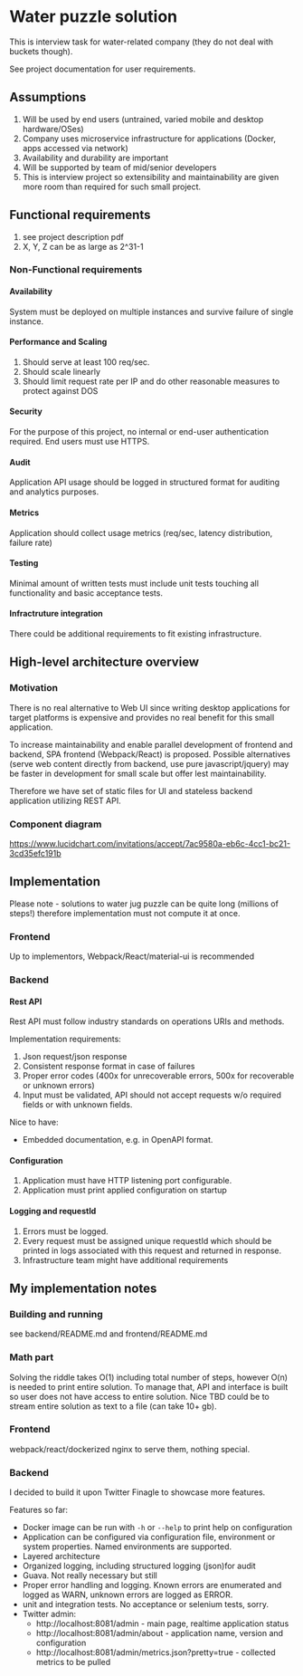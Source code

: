 # Water puzzle solution

This is interview task for water-related company (they do not deal with buckets though).

See project documentation for user requirements.

## Assumptions

1. Will be used by end users (untrained, varied mobile and desktop hardware/OSes)
1. Company uses microservice infrastructure for applications (Docker, apps accessed via network)
1. Availability and durability are important
1. Will be supported by team of mid/senior developers 
1. This is interview project so extensibility and maintainability are given more room than required for such small project.   

## Functional requirements

1. see project description pdf
1. X, Y, Z can be as large as 2^31-1

### Non-Functional requirements

#### Availability
System must be deployed on multiple instances and survive failure of single instance.

#### Performance and Scaling
1. Should serve at least 100 req/sec.
1. Should scale linearly
1. Should limit request rate per IP and do other reasonable measures to protect against DOS

#### Security
For the purpose of this project, no internal or end-user authentication required. End users must use HTTPS.

#### Audit
Application API usage should be logged in structured format for auditing and analytics purposes.

#### Metrics
Application should collect usage metrics (req/sec, latency distribution, failure rate)

#### Testing
Minimal amount of written tests must include unit tests touching all functionality and basic acceptance tests.

#### Infractruture integration
There could be additional requirements to fit existing infrastructure.

## High-level architecture overview

### Motivation
There is no real alternative to Web UI since writing desktop applications for target platforms is expensive and provides no real benefit for this small application.

To increase maintainability and enable parallel development of frontend and backend, SPA frontend (Webpack/React) is proposed. Possible alternatives (serve web content directly from backend, use pure javascript/jquery) may be faster in development for small scale but offer lest maintainability.

Therefore we have set of static files for UI and stateless backend application utilizing REST API.

### Component diagram

https://www.lucidchart.com/invitations/accept/7ac9580a-eb6c-4cc1-bc21-3cd35efc191b

## Implementation

Please note - solutions to water jug puzzle can be quite long (millions of steps!) therefore implementation must not compute it at once.

### Frontend

Up to implementors, Webpack/React/material-ui is recommended

### Backend

#### Rest API
Rest API must follow industry standards on operations URIs and methods.

Implementation requirements:
1. Json request/json response
1. Consistent response format in case of failures
1. Proper error codes (400x for unrecoverable errors, 500x for recoverable or unknown errors)  
1. Input must be validated, API should not accept requests w/o required fields or with unknown fields. 

Nice to have:
- Embedded documentation, e.g. in OpenAPI format.

#### Configuration
1. Application must have HTTP listening port configurable.
1. Application must print applied configuration on startup

#### Logging and requestId
1. Errors must be logged.
2. Every request must be assigned unique requestId which should be printed in logs associated with this request and returned in response. 
3. Infrastructure team might have additional requirements

## My implementation notes

### Building and running
see backend/README.md and frontend/README.md

### Math part

Solving the riddle takes O(1) including total number of steps, however O(n) is needed to print entire solution.
To manage that, API and interface is built so user does not have access to entire solution. 
Nice TBD could be to stream entire solution as text to a file (can take 10+ gb).

### Frontend
webpack/react/dockerized nginx to serve them, nothing special.

### Backend

I decided to build it upon Twitter Finagle to showcase more features.

Features so far:
- Docker image can be run with `-h` or `--help` to print help on configuration
- Application can be configured via configuration file, environment or system properties. Named environments are supported.
- Layered architecture
- Organized logging, including structured logging (json)for audit
- Guava. Not really necessary but still
- Proper error handling and logging. Known errors are enumerated and logged as WARN, unknown errors are logged as ERROR.
- unit and integration tests. No acceptance or selenium tests, sorry.
- Twitter admin:
  - http://localhost:8081/admin - main page, realtime application status
  - http://localhost:8081/admin/about - application name, version and configuration
  - http://localhost:8081/admin/metrics.json?pretty=true - collected metrics to be pulled
